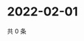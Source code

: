 # 2022-02-01

共 0 条

<!-- BEGIN WEIBO -->
<!-- 最后更新时间 Tue Feb 01 2022 22:10:56 GMT+0800 (China Standard Time) -->

<!-- END WEIBO -->
